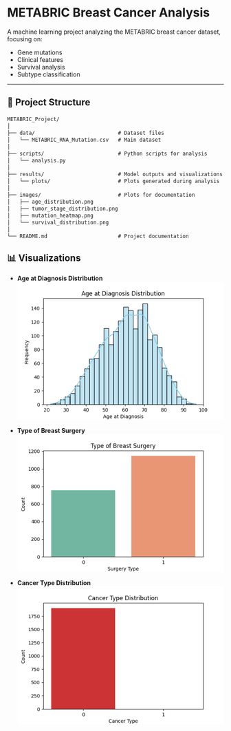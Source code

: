 # METABRIC Breast Cancer Analysis

A machine learning project analyzing the METABRIC breast cancer dataset, focusing on:
- Gene mutations
- Clinical features
- Survival analysis
- Subtype classification

---

## 📂 **Project Structure**
```
METABRIC_Project/
│
├── data/                           # Dataset files
│   └── METABRIC_RNA_Mutation.csv   # Main dataset
│
├── scripts/                        # Python scripts for analysis
│   └── analysis.py                
│
├── results/                        # Model outputs and visualizations
│   └── plots/                      # Plots generated during analysis
│
├── images/                         # Plots for documentation
│   ├── age_distribution.png
│   ├── tumor_stage_distribution.png
│   ├── mutation_heatmap.png
│   └── survival_distribution.png
│
└── README.md                       # Project documentation
```
## 📊 Visualizations

- **Age at Diagnosis Distribution**
  ![Age at Diagnosis](images/age_distribution.png)

- **Type of Breast Surgery**
  ![Type of Breast Surgery](images/type_of_breast_surgery.png)

- **Cancer Type Distribution**
  ![Cancer Type Distribution](images/cancer_type_distribution.png)
